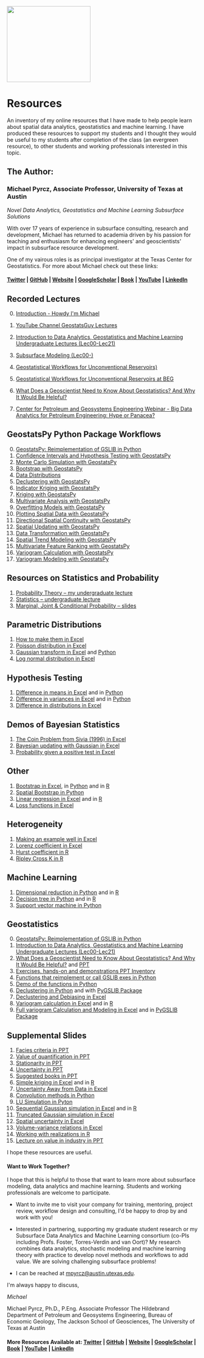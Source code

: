 <p>
    <img src="https://github.com/GeostatsGuy/GeostatsPy/blob/master/TCG_color_logo.png" width="220" height="200" />
</p>

# Resources

An inventory of my online resources that I have made to help people learn about spatial data analytics, geostatistics and machine learning. I have produced these resources to support my students and I thought they would be useful to my students after completion of the class (an evergreen resource), to other students and working professionals interested in this topic.

## The Author:

### Michael Pyrcz, Associate Professor, University of Texas at Austin 
*Novel Data Analytics, Geostatistics and Machine Learning Subsurface Solutions*

With over 17 years of experience in subsurface consulting, research and development, Michael has returned to academia driven by his passion for teaching and enthusiasm for enhancing engineers' and geoscientists' impact in subsurface resource development. 

One of my vairous roles is as principal investigator at the Texas Center for Geostatistics. For more about Michael check out these links:

#### [Twitter](https://twitter.com/geostatsguy) | [GitHub](https://github.com/GeostatsGuy) | [Website](http://michaelpyrcz.com) | [GoogleScholar](https://scholar.google.com/citations?user=QVZ20eQAAAAJ&hl=en&oi=ao) | [Book](https://www.amazon.com/Geostatistical-Reservoir-Modeling-Michael-Pyrcz/dp/0199731446) | [YouTube](https://www.youtube.com/channel/UCLqEr-xV-ceHdXXXrTId5ig)  | [LinkedIn](https://www.linkedin.com/in/michael-pyrcz-61a648a1)


## Recorded Lectures 

0. [Introduction - Howdy I'm Michael](https://www.youtube.com/watch?v=V13QZz2exmk)

1. [YouTube Channel GeostatsGuy Lectures](https://www.youtube.com/channel/UCLqEr-xV-ceHdXXXrTId5ig/) 

2. [Introduction to Data Analytics, Geostatistics and Machine Learning Undergraduate Lectures (Lec00-Lec21)](https://www.youtube.com/watch?v=OEvELm66NNo&list=PLG19vXLQHvSB-D4XKYieEku9GQMQyAzjJ) 

3. [Subsurface Modeling (Lec00-)](https://www.youtube.com/watch?v=0g1g3gtHYSE&list=PLG19vXLQHvSDUmEOmBoaxGbFAbvaLdfx4) 

4. [Geostatistical Workflows for Unconventional Reservoirs)](https://www.youtube.com/watch?v=jc4gbc2eiJE)

5. [Geostatistical Workflows for Unconventional Reservoirs at BEG](http://www.beg.utexas.edu/node/4179)

6. [What Does a Geoscientist Need to Know About Geostatistics? And Why It Would Be Helpful?](http://www.beg.utexas.edu/node/4323)

7. [Center for Petroleum and Geosystems Engineering Webinar - Big Data Analytics for Petroleum Engineering: Hype or Panacea?](https://meeting.austin.utexas.edu/pdx1pgyuj53k/?proto=true)

## GeostatsPy Python Package Workflows

0. [GeostatsPy: Reimplementation of GSLIB in Python](https://github.com/GeostatsGuy/GeostatsPy) 
1. [Confidence Intervals and Hypothesis Testing with GeostatsPy](https://github.com/GeostatsGuy/PythonNumericalDemos/blob/master/GeostatsPy_Confidence_Hypothesis.ipynb)
2. [Monte Carlo Simulation with GeostatsPy](https://github.com/GeostatsGuy/PythonNumericalDemos/blob/master/GeostatsPy_Monte_Carlo_simulation.ipynb)
3. [Bootstrap with GeostatsPy](https://github.com/GeostatsGuy/PythonNumericalDemos/blob/master/GeostatsPy_bootstrap.ipynb)
4. [Data Distributions](https://github.com/GeostatsGuy/PythonNumericalDemos/blob/master/GeostatsPy_datadistributions.ipynb)
5. [Declustering with GeostatsPy](https://github.com/GeostatsGuy/PythonNumericalDemos/blob/master/GeostatsPy_declustering.ipynb)
6. [Indicator Kriging with GeostatsPy](https://github.com/GeostatsGuy/PythonNumericalDemos/blob/master/GeostatsPy_indicator_kriging.ipynb)
7. [Kriging with GeostatsPy](https://github.com/GeostatsGuy/PythonNumericalDemos/blob/master/GeostatsPy_kriging.ipynb)
8. [Multivariate Analysis with GeostatsPy](https://github.com/GeostatsGuy/PythonNumericalDemos/blob/master/GeostatsPy_multivariate.ipynb)
9. [Overfitting Models with GeostatsPy](https://github.com/GeostatsGuy/PythonNumericalDemos/blob/master/GeostatsPy_overfit.ipynb)
10. [Plotting Spatial Data with GeostatsPy](https://github.com/GeostatsGuy/PythonNumericalDemos/blob/master/GeostatsPy_plottingdata.ipynb)
11. [Directional Spatial Continuity with GeostatsPy](https://github.com/GeostatsGuy/PythonNumericalDemos/blob/master/GeostatsPy_spatial_continuity_directions.ipynb)
12. [Spatial Updating with GeostatsPy](https://github.com/GeostatsGuy/PythonNumericalDemos/blob/master/GeostatsPy_spatial_updating.ipynb)
13. [Data Transformation with GeostatsPy](https://github.com/GeostatsGuy/PythonNumericalDemos/blob/master/GeostatsPy_transformations.ipynb)
14. [Spatial Trend Modeling with GeostatsPy](https://github.com/GeostatsGuy/PythonNumericalDemos/blob/master/GeostatsPy_trends.ipynb)
15. [Multivariate Feature Ranking with GeostatsPy](https://github.com/GeostatsGuy/PythonNumericalDemos/blob/master/GeostatsPy_variable_ranking.ipynb)
16. [Variogram Calculation with GeostatsPy](https://github.com/GeostatsGuy/PythonNumericalDemos/blob/master/GeostatsPy_variogram_calculation.ipynb)
17. [Variogram Modeling with GeostatsPy](https://github.com/GeostatsGuy/PythonNumericalDemos/blob/master/GeostatsPy_variogram_modeling.ipynb)

## Resources on Statistics and Probability

1. [Probability Theory – my undergraduate lecture](https://git.io/fNg4r) 
2. [Statistics – undergraduate lecture](https://git.io/fNg42)
3. [Marginal, Joint & Conditional Probability – slides](https://git.io/fNg4K)

## Parametric Distributions

1. [How to make them in Excel](https://git.io/fNgBs) 
2. [Poisson distribution in Excel](https://git.io/fNgBC) 
3. [Gaussian transform in Excel](https://git.io/fNgB4) and [Python](https://git.io/fNgRZ) 
4. [Log normal distribution in Excel](https://git.io/fNgBB)

## Hypothesis Testing 

1. [Difference in means in Excel](https://git.io/fNgBU) and in [Python](https://git.io/fxsOx) 
2. [Difference in variances in Excel](https://git.io/fNgBT) and in [Python](https://git.io/fxsOx)  
3. [Difference in distributions in Excel](https://git.io/fNgBO)

## Demos of Bayesian Statistics

1. [The Coin Problem from Sivia (1996) in Excel](https://git.io/fNg47) 
2. [Bayesian updating with Gaussian in Excel](https://git.io/fNg4F)
3. [Probability given a positive test in Excel](https://git.io/fNg4N) 
 
## Other

1. [Bootstrap in Excel](https://git.io/fNgB2), in [Python](https://git.io/fNgRL) and in [R](https://git.io/fNg0P)
2. [Spatial Bootstrap in Python](https://git.io/fNgRw)
3. [Linear regression in Excel](https://git.io/fNgBd) and in [R](https://git.io/fNg0A)
4. [Loss functions in Excel](https://git.io/fNgBx)

## Heterogeneity

1. [Making an example well in Excel](https://git.io/fNgBS)
2. [Lorenz coefficient in Excel](https://git.io/fNgBD)
3. [Hurst coefficient in R](https://git.io/fNg0d)
4. [Ripley Cross K in R](https://git.io/fNSMx)

## Machine Learning

1. [Dimensional reduction in Python](https://git.io/fNgRK) and in [R](https://git.io/fNg0D)
2. [Decision tree in Python](https://git.io/f4do0) and in [R](https://git.io/fNg09)
3. [Support vector machine in Python](https://git.io/fNgRP) 

## Geostatistics

0. [GeostatsPy: Reimplementation of GSLIB in Python](https://github.com/GeostatsGuy/GeostatsPy) 
1. [Introduction to Data Analytics, Geostatistics and Machine Learning Undergraduate Lectures (Lec00-Lec21)](https://www.youtube.com/watch?v=OEvELm66NNo&list=PLG19vXLQHvSB-D4XKYieEku9GQMQyAzjJ) 
2. [What Does a Geoscientist Need to Know About Geostatistics? And Why It Would Be Helpful?](http://www.beg.utexas.edu/node/4323) and [PPT](https://git.io/fNBqz)
3. [Exercises, hands-on and demonstrations PPT Inventory](https://git.io/fNBqr)
4. [Functions that reimplement or call GSLIB exes in Python](https://git.io/fNgR7)
5. [Demo of the functions in Python](https://git.io/fNgRb) 
6. [Declustering in Python](https://git.io/fNgRs) and with [PyGSLIB Package](https://git.io/fxSHl) 
7. [Declustering and Debiasing in Excel](https://git.io/fxA3O)
8. [Variogram calculation in Excel](https://git.io/fNgBb) and in [R](https://git.io/fNg0h)
9. [Full variogram Calculation and Modeling in Excel](https://git.io/fxhxr) and in [PyGSLIB Package](https://git.io/fxSHl)   

## Supplemental Slides

1. [Facies criteria in PPT](https://git.io/fNg0s)
2. [Value of quantification in PPT](https://git.io/fNg0g)
3. [Stationarity in PPT](https://git.io/fNg0l)
4. [Uncertainty in PPT](https://git.io/fNg0R)
5. [Suggested books in PPT](https://git.io/fNg0u)
6. [Simple kriging in Excel](https://git.io/fNgBK) and in [R](https://git.io/fNg0N)
7. [Uncertainty Away from Data in Excel](https://git.io/fNO2I)
8. [Convolution methods in Python](https://git.io/fNgR3)
9. [LU Simulation in Pyton](https://git.io/fNgRG)
10. [Sequential Gaussian simulation in Excel](https://git.io/fNgB1) and in [R](https://git.io/fNg0x)
11. [Truncated Gaussian simulation in Excel](https://git.io/fNgBN)
12. [Spatial uncertainty in Excel](https://git.io/fNO2I)
13. [Volume-variance relations in Excel](https://git.io/fNgRe)
14. [Working with realizations in R](https://git.io/fNITF) 
15. [Lecture on value in industry in PPT](https://git.io/fNg0O)

I hope these resources are useful.

#### Want to Work Together?

I hope that this is helpful to those that want to learn more about subsurface modeling, data analytics and machine learning. Students and working professionals are welcome to participate.

* Want to invite me to visit your company for training, mentoring, project review, workflow design and consulting, I'd be happy to drop by and work with you! 

* Interested in partnering, supporting my graduate student research or my Subsurface Data Analytics and Machine Learning consortium (co-PIs including Profs. Foster, Torres-Verdin and van Oort)? My research combines data analytics, stochastic modeling and machine learning theory with practice to develop novel methods and workflows to add value. We are solving challenging subsurface problems!

* I can be reached at mpyrcz@austin.utexas.edu.

I'm always happy to discuss,

*Michael*

Michael Pyrcz, Ph.D., P.Eng. Associate Professor The Hildebrand Department of Petroleum and Geosystems Engineering, Bureau of Economic Geology, The Jackson School of Geosciences, The University of Texas at Austin

#### More Resources Available at: [Twitter](https://twitter.com/geostatsguy) | [GitHub](https://github.com/GeostatsGuy) | [Website](http://michaelpyrcz.com) | [GoogleScholar](https://scholar.google.com/citations?user=QVZ20eQAAAAJ&hl=en&oi=ao) | [Book](https://www.amazon.com/Geostatistical-Reservoir-Modeling-Michael-Pyrcz/dp/0199731446) | [YouTube](https://www.youtube.com/channel/UCLqEr-xV-ceHdXXXrTId5ig)  | [LinkedIn](https://www.linkedin.com/in/michael-pyrcz-61a648a1)






